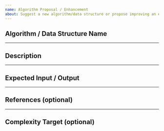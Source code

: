 ```yaml
---
name: Algorithm Proposal / Enhancement
about: Suggest a new algorithm/data structure or propose improving an existing one
---
```


## Algorithm / Data Structure Name
<!-- e.g., QuickSort, Binary Search Tree, Dijkstra -->

---

## Description
<!-- Brief explanation of the algorithm or improvement -->

---

## Expected Input / Output
<!-- Example input and expected output -->

---

## References (optional)
<!-- Books, links, or papers -->

---

## Complexity Target (optional)
<!-- Desired time/space complexity -->

